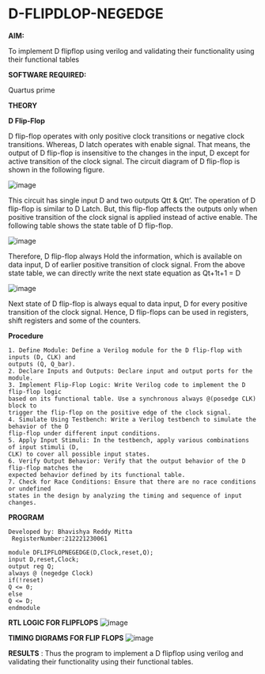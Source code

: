 # D-FLIPDLOP-NEGEDGE

**AIM:**

To implement  D flipflop using verilog and validating their functionality using their functional tables

**SOFTWARE REQUIRED:**

Quartus prime

**THEORY**

**D Flip-Flop**

D flip-flop operates with only positive clock transitions or negative clock transitions. Whereas, D latch operates with enable signal. That means, the output of D flip-flop is insensitive to the changes in the input, D except for active transition of the clock signal. The circuit diagram of D flip-flop is shown in the following figure.

![image](https://github.com/naavaneetha/D-FLIPDLOP-NEGEDGE/assets/154305477/48c81fe8-bc3f-40e7-95e2-519fc155ad51)

This circuit has single input D and two outputs Qtt & Qtt’. The operation of D flip-flop is similar to D Latch. But, this flip-flop affects the outputs only when positive transition of the clock signal is applied instead of active enable. The following table shows the state table of D flip-flop.

![image](https://github.com/naavaneetha/D-FLIPDLOP-NEGEDGE/assets/154305477/e5f3fda7-68ec-4a3a-a0a4-cf6f9cc4ab55)

Therefore, D flip-flop always Hold the information, which is available on data input, D of earlier positive transition of clock signal. From the above state table, we can directly write the next state equation as Qt+1t+1 = D

![image](https://github.com/naavaneetha/D-FLIPDLOP-NEGEDGE/assets/154305477/8592c0d8-2917-4142-91b9-d6c30dd891d2)

Next state of D flip-flop is always equal to data input, D for every positive transition of the clock signal. Hence, D flip-flops can be used in registers, shift registers and some of the counters.

**Procedure**
~~~
1. Define Module: Define a Verilog module for the D flip-flop with inputs (D, CLK) and
outputs (Q, Q_bar).
2. Declare Inputs and Outputs: Declare input and output ports for the module.
3. Implement Flip-Flop Logic: Write Verilog code to implement the D flip-flop logic
based on its functional table. Use a synchronous always @(posedge CLK) block to
trigger the flip-flop on the positive edge of the clock signal.
4. Simulate Using Testbench: Write a Verilog testbench to simulate the behavior of the D
flip-flop under different input conditions.
5. Apply Input Stimuli: In the testbench, apply various combinations of input stimuli (D,
CLK) to cover all possible input states.
6. Verify Output Behavior: Verify that the output behavior of the D flip-flop matches the
expected behavior defined by its functional table.
7. Check for Race Conditions: Ensure that there are no race conditions or undefined
states in the design by analyzing the timing and sequence of input changes.
~~~

**PROGRAM**
~~~
Developed by: Bhavishya Reddy Mitta
 RegisterNumber:212221230061

module DFLIPFLOPNEGEDGE(D,Clock,reset,Q);
input D,reset,Clock;
output reg Q;
always @ (negedge Clock)
if(!reset)
Q <= 0;
else
Q <= D;
endmodule
~~~



**RTL LOGIC FOR FLIPFLOPS**
![image](https://github.com/MandhakiniA/D-FLIPDLOP-NEGEDGE/assets/150005194/817c86eb-63bc-46e2-93d2-48db4fde7df1)



**TIMING DIGRAMS FOR FLIP FLOPS**
![image](https://github.com/MandhakiniA/D-FLIPDLOP-NEGEDGE/assets/150005194/d7843c8c-d251-4b07-9429-9df05038fb91)



**RESULTS** : Thus the program to implement a D flipflop using verilog and validating their
functionality using their functional tables.
